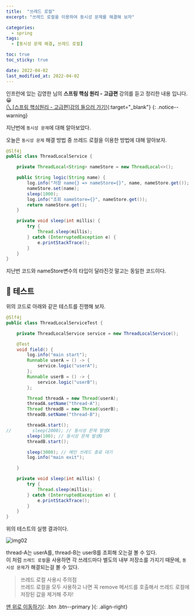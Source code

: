 ```yaml
---
title:  "쓰레드 로컬" 
excerpt: "쓰레드 로컬을 이용하여 동시성 문제를 해결해 보자"

categories:
  - spring
tags:
  - [동시성 문제 해결, 쓰레드 로컬]

toc: true
toc_sticky: true

date: 2022-04-02
last_modified_at: 2022-04-02
---
```


인프런에 있는 김영한 님의 **스프링 핵심 원리 - 고급편** 강의를 듣고 정리한 내용 입니다. 😀    
[🌜 [스프링 핵심원리 - 고급편]강의 들으러 가기!](https://www.inflearn.com/course/%EC%8A%A4%ED%94%84%EB%A7%81-%ED%95%B5%EC%8B%AC-%EC%9B%90%EB%A6%AC-%EA%B3%A0%EA%B8%89%ED%8E%B8/dashboard){:target="_blank"}
{: .notice--warning}

지난번에 `동시성 문제`에 대해 알아보았다.

오늘은 `동시성 문제` 해결 방법 중 쓰레드 로컬을 이용한 방법에 대해 알아보자.

```java
@Slf4j
public class ThreadLocalService {

    private ThreadLocal<String> nameStore = new ThreadLocal<>();

    public String logic(String name) {
        log.info("저장 name{} => nameStore={}", name, nameStore.get());
        nameStore.set(name);
        sleep(1000);
        log.info("조회 nameStore={}", nameStore.get());
        return nameStore.get();
    }

    private void sleep(int millis) {
        try {
            Thread.sleep(millis);
        } catch (InterruptedException e) {
            e.printStackTrace();
        }
    }
}
```
지난번 코드와 nameStore변수의 타입이 달라진것 말고는 동일한 코드이다.

## 🔔 테스트
위의 코드로 아래와 같은 테스트를 진행해 보자.  

```java
@Slf4j
public class ThreadLocalServiceTest {

    private ThreadLocalService service = new ThreadLocalService();

    @Test
    void field() {
        log.info("main start");
        Runnable userA = () -> {
            service.logic("userA");
        };
        Runnable userB = () -> {
            service.logic("userB");
        };

        Thread threadA = new Thread(userA);
        threadA.setName("thread-A");
        Thread threadB = new Thread(userB);
        threadB.setName("thread-B");

        threadA.start();
//        sleep(2000); // 동시성 문제 발생X
        sleep(100); // 동시성 문제 발생O
        threadB.start();

        sleep(3000); // 메인 쓰레드 종료 대기
        log.info("main exit");

    }

    private void sleep(int millis) {
        try {
            Thread.sleep(millis);
        } catch (InterruptedException e) {
            e.printStackTrace();
        }
    }
}
```

위의 테스트의 실행 결과이다.

![img02](../images/img02.png)

thread-A는 userA를, thread-B는 userB를 조회해 오는걸 볼 수 있다.  
이 처럼 `쓰레드 로컬`을 사용하면 각 쓰레드마다 별도의 내부 저장소를 가지기 때문에,
`동시성 문제`가 해결되는걸 볼 수 있다.

> 쓰레드 로컬 사용시 주의점  
쓰레드 로컬을 모두 사용하고 나면 꼭 remove 메서드를 호출해서 쓰레드 로컬에 저장된 값을 제거해 주자!


[맨 위로 이동하기](#){: .btn .btn--primary }{: .align-right}
<br>
